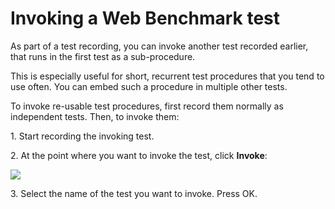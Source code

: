 # Invoking a Web Benchmark test

As part of a test recording, you can invoke another test recorded earlier, that runs in the first test as a sub-procedure.

This is especially useful for short, recurrent test procedures that you tend to use often. You can embed such a procedure in multiple other tests.

To invoke re-usable test procedures, first record them normally as independent tests. Then, to invoke them:

1. Start recording the invoking test.

2. At the point where you want to invoke the test, click **Invoke**:

![](/api/Web%20and%20app%20UIs/Testing%20your%20web%20application%20with%20USoft%20Web%20Benchmark/assets/0284148f-a24f-4e28-8fa8-8a437e0e680a.png)

3. Select the name of the test you want to invoke. Press OK.